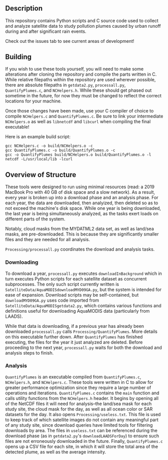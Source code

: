 # 

## Description

This repository contains Python scripts and C source code used to collect and analyze satellite data to study pollution plumes caused by urban runoff during and after significant rain events.

Check out the issues tab to see current areas of development!

## Building

If you wish to use these tools yourself, you will need to make some alterations after cloning the repository and compile the parts written in C. While relative filepaths within the repository are used wherever possible, there are absolute filepaths in `getdata2.py`, `processall.py`, `QuantifyPlumes.c`, and `NCHelpers.h`. While these should get phased out sometime in the future, for now they must be changed to reflect the correct locations for your machine. 

Once those changes have been made, use your C compiler of choice to compile `NCHelpers.c` and `QuantifyPlumes.c`. Be sure to link your intermediate `NCHelpers.o` as well as `libnetcdf` and `libcurl` when compiling the final executable!

Here is an example build script:

	gcc NCHelpers.c -o build/NCHelpers.o -c
	gcc QuantifyPlumes.c -o build/QuantifyPlumes.o -c
	gcc -o QuantifyPlumes build/NCHelpers.o build/QuantifyPlumes.o -l netcdf -L/usr/local/lib -lcurl

## Overview of Structure

These tools were designed to run using minimal resources (read: a 2019 MacBook Pro with 40 GB of disk space and a slow network). As a result, every year is broken up into a download phase and an analysis phase. For each year, the data are downloaded, then analyized, then deleted so as to not exceed the machine's disk space. While one year is being downloaded, the last year is being simultaneously analyzed, as the tasks exert loads on different parts of the system.

Notably, cloud masks from the MYDATML2 data set, as well as land/sea masks, are pre-downloaded. This is because they are significantly smaller files and they are needed for all analysis.

`Processing/processall.py` coordinates the download and analysis tasks. 

### Downloading

To download a year, `processall.py` executes `downloadInBackground` which in turn executes Python scripts for each satellite dataset as concurrent subprocesses. The only such script currently written is `SatelliteData/AquaMODISdownloadMYD09GA.py`, but the system is intended for ease of expansion. Download scripts may be self-contained, but `downloadMYD09GA.py` uses code imported from `SatelliteData/AquaMODISgetdata2.py`, which contains various functions and definitions useful for downloading AquaMODIS data (particularly from LAADS).

While that data is downloading, if a previous year has already been downloaded `processall.py` calls `Processing/QuantifyPlumes`. More details on this executable further down. After `QuantifyPlumes` has finished executing, the files for the year it just analyzed are deleted. Before proceeding to the next year, `processall.py` waits for both the download and analysis steps to finish.

### Analysis

`QuantifyPlumes` is an executable compiled from `QuantifyPlumes.c`, `NCHelpers.h`, and `NCHelpers.c`. These tools were written in C to allow for greater performance optimization since they require a large number of operations and iterations. `QuantifyPlumes.c` contains the `main` function and calls utility functions from the `NCHelpers.h` header. It begins by opening all of the NetCDF files it will need for analysis–the land/sea mask for each study site, the cloud mask for the day, as well as all ocean color or SAR datasets for the day. It also opens `Processing/useless.txt`. This file is used to keep track of which satellite images do not contain any meaningful part of any study site, since download queries have limited tools for filtering downloads by area. The files in `useless.txt` can be referenced during the download phase (as in `getdata2.py`'s `downloadLAADSForDay`) to ensure such files are not erroneously downloaded in the future. Finally, `QuantifyPlumes.c` opens up a CSV file for each site, in which it will store the total area of the detected plume, as well as the average intensity.

